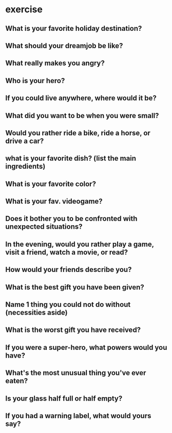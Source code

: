 # exercise

## What is your favorite holiday destination?
## What should your dreamjob be like?
## What really makes you angry?
## Who is your hero?
## If you could live anywhere, where would it be?
## What did you want to be when you were small?
## Would you rather ride a bike, ride a horse, or drive a car?
## what is your favorite dish? (list the main ingredients)
## What is your favorite color?
## What is your fav. videogame?
## Does it bother you to be confronted with unexpected situations?
## In the evening, would you rather play a game, visit a friend, watch a movie, or read?
## How would your friends describe you?
## What is the best gift you have been given?
## Name 1 thing you could not do without (necessities aside)
## What is the worst gift you have received?
## If you were a super-hero, what powers would you have?
## What's the most unusual thing you've ever eaten?
## Is your glass half full or half empty?
## If you had a warning label, what would yours say?